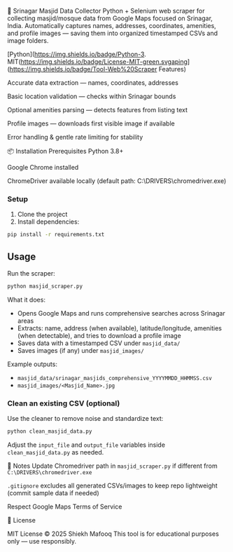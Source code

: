 🕌 Srinagar Masjid Data Collector
Python + Selenium web scraper for collecting masjid/mosque data from Google Maps focused on Srinagar, India.
Automatically captures names, addresses, coordinates, amenities, and profile images — saving them into organized timestamped CSVs and image folders.



[Python](https://img.shields.io/badge/Python-3.
MIT(https://img.shields.io/badge/License-MIT-green.svgaping]
(https://img.shields.io/badge/Tool-Web%20Scraper Features)

Accurate data extraction — names, coordinates, addresses

Basic location validation — checks within Srinagar bounds

Optional amenities parsing — detects features from listing text

Profile images — downloads first visible image if available

Error handling & gentle rate limiting for stability

📦 Installation
Prerequisites
Python 3.8+

Google Chrome installed

ChromeDriver available locally (default path: C:\DRIVERS\chromedriver.exe)

### Setup

1. Clone the project
2. Install dependencies:
```bash
pip install -r requirements.txt
```

## Usage

Run the scraper:
```bash
python masjid_scraper.py
```

What it does:
- Opens Google Maps and runs comprehensive searches across Srinagar areas
- Extracts: name, address (when available), latitude/longitude, amenities (when detectable), and tries to download a profile image
- Saves data with a timestamped CSV under `masjid_data/`
- Saves images (if any) under `masjid_images/`

Example outputs:
- `masjid_data/srinagar_masjids_comprehensive_YYYYMMDD_HHMMSS.csv`
- `masjid_images/<Masjid_Name>.jpg`

### Clean an existing CSV (optional)
Use the cleaner to remove noise and standardize text:
```bash
python clean_masjid_data.py
```
Adjust the `input_file` and `output_file` variables inside `clean_masjid_data.py` as needed.


📝 Notes
Update Chromedriver path in `masjid_scraper.py` if different from `C:\DRIVERS\chromedriver.exe`

`.gitignore` excludes all generated CSVs/images to keep repo lightweight
(commit sample data if needed)

Respect Google Maps Terms of Service


📜 License

MIT License © 2025 Shiekh Mafooq
This tool is for educational purposes only — use responsibly.

